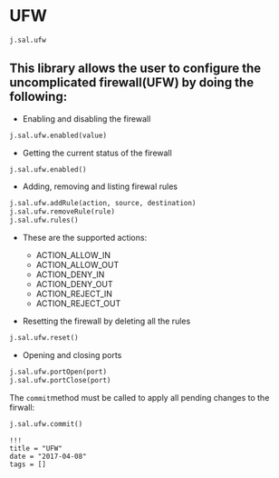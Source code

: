 # UFW

```python
j.sal.ufw
```

## This library allows the user to configure the uncomplicated firewall(UFW) by doing the following:

- Enabling and disabling the firewall

```python
j.sal.ufw.enabled(value)
```

- Getting the current status of the firewall

```python
j.sal.ufw.enabled()
```

- Adding, removing and listing firewal rules

```python
j.sal.ufw.addRule(action, source, destination)
j.sal.ufw.removeRule(rule)
j.sal.ufw.rules()
```

- These are the supported actions:

  - ACTION_ALLOW_IN
  - ACTION_ALLOW_OUT
  - ACTION_DENY_IN
  - ACTION_DENY_OUT
  - ACTION_REJECT_IN
  - ACTION_REJECT_OUT

- Resetting the firewall by deleting all the rules

```python
j.sal.ufw.reset()
```

- Opening and closing ports

```python
j.sal.ufw.portOpen(port)
j.sal.ufw.portClose(port)
```

The `commit`method must be called to apply all pending changes to the firwall:

```python
j.sal.ufw.commit()
```

```
!!!
title = "UFW"
date = "2017-04-08"
tags = []
```

